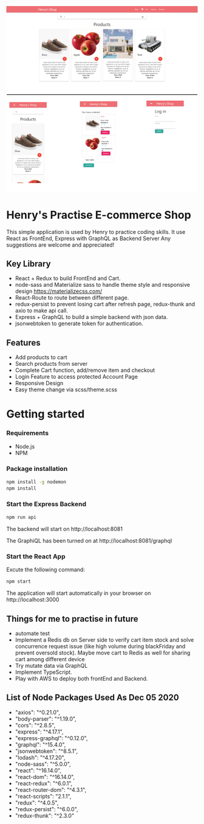 ![Screenshot](doc/image/docImage.png)
# Henry's Practise E-commerce Shop
This simple application is used by Henry to practice coding skills. 
It use React as FrontEnd, Express with GraphQL as Backend Server
Any suggestions are welcome and appreciated!

## Key Library
* React + Redux to build FrontEnd and Cart.
* node-sass and Materialize sass to handle theme style and responsive design https://materializecss.com/
* React-Route to route between different page.
* redux-persist to prevent losing cart after refresh page, redux-thunk and axio to make api call. 
* Express + GraphQL to build a simple backend with json data.
* jsonwebtoken to generate token for authentication.

## Features
* Add products to cart
* Search products from server
* Complete Cart function, add/remove item and checkout
* Login Feature to access protected Account Page
* Responsive Design
* Easy theme change via scss/theme.scss

# Getting started
### Requirements

* Node.js
* NPM

### Package installation
```bash
npm install -g nodemon
npm install
```

### Start the Express Backend
```bash
npm run api
```
The backend will start on http://localhost:8081

The GraphiQL has been turned on at http://localhost:8081/graphql

### Start the React App
 Excute the following command: 
```bash
npm start
```
The application will start automatically in your browser on http://localhost:3000

## Things for me to practise in future
* automate test
* Implement a Redis db on Server side to verify cart item stock and solve concurrence request issue (like high volume during blackFriday and prevent oversold stock). Maybe move cart to Redis as well for sharing cart among different device
* Try mutate data via GraphQL
* Implement TypeScript.
* Play with AWS to deploy both frontEnd and Backend.


## List of Node Packages Used As Dec 05 2020
* "axios": "^0.21.0",
* "body-parser": "^1.19.0",
* "cors": "^2.8.5",
* "express": "^4.17.1",
* "express-graphql": "^0.12.0",
* "graphql": "^15.4.0",
* "jsonwebtoken": "^8.5.1",
* "lodash": "^4.17.20",
* "node-sass": "^5.0.0",
* "react": "^16.14.0",
* "react-dom": "^16.14.0",
* "react-redux": "^6.0.1",
* "react-router-dom": "^4.3.1",
* "react-scripts": "2.1.1",
* "redux": "^4.0.5",
* "redux-persist": "^6.0.0",
* "redux-thunk": "^2.3.0"
